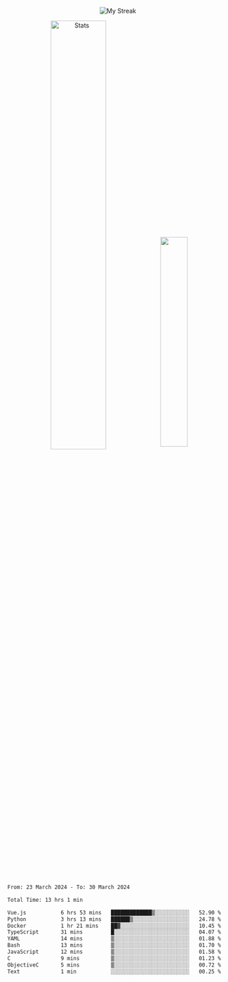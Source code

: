 <p align="center">
<picture>
  <source media="(prefers-color-scheme: dark)" srcset="http://github-readme-streak-stats.herokuapp.com?user=semolik&theme=dark&hide_border=true&background=DD272700">
  <img alt="My Streak" src="http://github-readme-streak-stats.herokuapp.com?user=semolik&hide_border=true">
</picture>
</p>
<div align="center">
  <picture>
    <source media="(prefers-color-scheme: dark)" srcset="https://github-readme-stats.vercel.app/api?username=semolik&show_icons=true&bg_color=DD272700&hide_border=true&theme=dark">
        <img alt="Stats" src="https://github-readme-stats.vercel.app/api?username=semolik&show_icons=true&bg_color=DD272700&hide_border=true" width="50%" >
  </picture>
  <sup>
  <picture>
  <source media="(prefers-color-scheme: dark)" srcset="https://github-readme-stats.vercel.app/api/top-langs/?username=semolik&layout=compact&hide_border=true&bg_color=DD272700&theme=dark">
  <img src="https://github-readme-stats.vercel.app/api/top-langs/?username=semolik&layout=compact&hide_border=true" width="35%" />
  </picture>
  </sup>
</div>
<!--START_SECTION:waka-->

```txt
From: 23 March 2024 - To: 30 March 2024

Total Time: 13 hrs 1 min

Vue.js           6 hrs 53 mins   █████████████▒░░░░░░░░░░░   52.90 %
Python           3 hrs 13 mins   ██████▒░░░░░░░░░░░░░░░░░░   24.78 %
Docker           1 hr 21 mins    ██▓░░░░░░░░░░░░░░░░░░░░░░   10.45 %
TypeScript       31 mins         █░░░░░░░░░░░░░░░░░░░░░░░░   04.07 %
YAML             14 mins         ▒░░░░░░░░░░░░░░░░░░░░░░░░   01.88 %
Bash             13 mins         ▒░░░░░░░░░░░░░░░░░░░░░░░░   01.70 %
JavaScript       12 mins         ▒░░░░░░░░░░░░░░░░░░░░░░░░   01.58 %
C                9 mins          ▒░░░░░░░░░░░░░░░░░░░░░░░░   01.23 %
ObjectiveC       5 mins          ▒░░░░░░░░░░░░░░░░░░░░░░░░   00.72 %
Text             1 min           ░░░░░░░░░░░░░░░░░░░░░░░░░   00.25 %
```

<!--END_SECTION:waka-->

